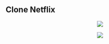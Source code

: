 ## Clone Netflix

<p align="center">
  <img src="https://user-images.githubusercontent.com/60264180/86944891-bfd7ec00-c11e-11ea-95b4-6ae1a0882494.png">
</p>
 
 <p align="center">
  <img src="https://user-images.githubusercontent.com/60264180/86944929-c8c8bd80-c11e-11ea-861f-d53f14788535.png">
</p>
 
